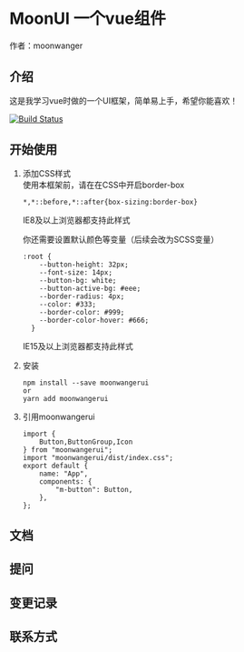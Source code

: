 
# MoonUI 一个vue组件

作者：moonwanger
## 介绍
这是我学习vue时做的一个UI框架，简单易上手，希望你能喜欢！<br>

[![Build Status](https://travis-ci.org/Amayw/MoonUI.svg?branch=master)](https://travis-ci.org/Amayw/MoonUI)
## 开始使用
1. 添加CSS样式<br>
    使用本框架前，请在在CSS中开启border-box
    ```
    *,*::before,*::after{box-sizing:border-box}
    ```
    IE8及以上浏览器都支持此样式
    
    你还需要设置默认颜色等变量（后续会改为SCSS变量）
    ```
    :root {
        --button-height: 32px;
        --font-size: 14px;
        --button-bg: white;
        --button-active-bg: #eee;
        --border-radius: 4px;
        --color: #333;
        --border-color: #999;
        --border-color-hover: #666;
      }
    ```
    IE15及以上浏览器都支持此样式
2. 安装
    ```
    npm install --save moonwangerui
    or
    yarn add moonwangerui
    ```
3. 引用moonwangerui
    ```
    import {
        Button,ButtonGroup,Icon
    } from "moonwangerui";
    import "moonwangerui/dist/index.css";
    export default {
        name: "App",
        components: {
            "m-button": Button,
        },
    };
    ```

## 文档

## 提问

## 变更记录

## 联系方式



